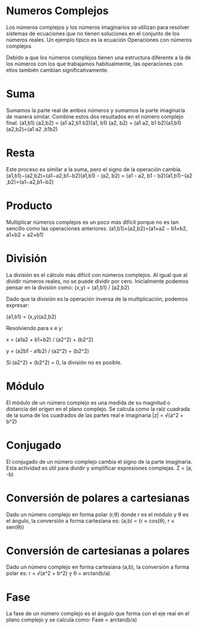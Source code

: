 # Numeros Complejos

Los números complejos y los números imaginarios se utilizan para resolver sistemas de ecuaciones que no tienen soluciones en el conjunto de los números reales. Un ejemplo típico es la ecuación Operaciones con números complejos

Debido a que los números complejos tienen una estructura diferente a la de los números con los que trabajamos habitualmente, las operaciones con ellos también cambian significativamente. 

# Suma
Sumamos la parte real de ambos números y sumamos la parte imaginaria de manera similar. Combine estos dos resultados en el número complejo final. 
(a1,b1) (a2,b2) = (a1 a2,b1 b2)(a1, b1) (a2, b2) = (a1 a2, b1 b2)(a1,b1) (a2,b2)=(a1 a2 ,b1b2)

# Resta 
Este proceso es similar a la suma, pero el signo de la operación cambia. 
(a1,b1)−(a2,b2)=(a1−a2,b1−b2)(a1,b1) - (a2, b2) = (a1 - a2, b1 - b2)(a1,b1)−(a2 ,b2)=(a1−a2,b1−b2)

# Producto
Multiplicar números complejos es un poco más difícil porque no es tan sencillo como las operaciones anteriores. 
(a1,b1)×(a2,b2)=(a1×a2 − b1×b2, a1×b2 + a2×b1)

# División 
La división es el cálculo más difícil con números complejos. Al igual que al dividir números reales, no se puede dividir por cero. 
Inicialmente podemos pensar en la división como:
(x,y) = (a1,b1) / (a2,b2)

Dado que la división es la operación inversa de la multiplicación, podemos expresar:

(a1,b1) = (x,y)(a2,b2)

Resolviendo para x e y:

x = (a1a2 + b1+b2) / (a2^2) + (b2^2)

y = (a2b1 - a1b2) / (a2^2) + (b2^2)

Si (a2^2) + (b2^2) = 0, la división no es posible.

# Módulo
El módulo de un número complejo es una medida de su magnitud o distancia del origen en el plano complejo. 
Se calcula como la raíz cuadrada de la suma de los cuadrados de las partes real e imaginaria
|z| = √(a^2 + b^2)

# Conjugado
El conjugado de un número complejo cambia el signo de la parte imaginaria. 
Esta actividad es útil para dividir y simplificar expresiones complejas. 
Ż = (a, -b)

# Conversión de polares a cartesianas
Dado un número complejo en forma polar (r,θ) donde r es el módulo y θ es el ángulo, la conversión a forma cartesiana es:
(a,b) = (r × cos(θ), r × sen(θ))

# Conversión de cartesianas a polares
Dado un número complejo en forma cartesiana (a,b), la conversión a forma polar es:
r = √(a^2 + b^2)  y  θ = arctan(b/a)

# Fase
La fase de un número complejo es el ángulo que forma con el eje real en el plano complejo y se calcula como:
Fase = arctan(b/a)
